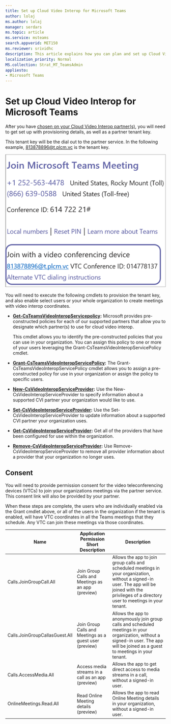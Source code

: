 ```yaml
---
title: Set up Cloud Video Interop for Microsoft Teams
author: lolaj
ms.author: lolaj
manager: serdars
ms.topic: article
ms.service: msteams
search.appverid: MET150
ms.reviewer: srividhc
description: This article explains how you can plan and set up Cloud Video Interop for users in your organization. 
localization_priority: Normal
MS.collection: Strat_MT_TeamsAdmin
appliesto: 
- Microsoft Teams
---
```


# Set up Cloud Video Interop for Microsoft Teams

After you have [chosen on your Cloud Video Interop partner(s)](cloud-video-interop.md), you will need to get set up with provisioning details, as well as a partner tenant key. 
 
This tenant key will be the dial out to the partner service. In the following example, 813878896@t.plcm.vc is the tenant key. 

![Tenant key example](media/tenant-key-example.png) 

You will need to execute the following cmdlets to provision the tenant key, and also enable select users or your whole organization to create meetings with video interop coordinates.
 
- **[Get-CsTeamsVideoInteropServicepolicy](https://docs.microsoft.com/en-us/powershell/module/skype/get-csteamsvideointeropservicepolicy):** 
Microsoft provides pre-constructed policies for each of our supported partners that allow you to designate which partner(s) to use for cloud video interop.

    This cmdlet allows you to identify the pre-constructed policies that you can use in your organization. You can assign this policy to one or more of your users leveraging the Grant-CsTeamsVideoInteropServicePolicy cmdlet.
 
- **[Grant-CsTeamsVideoInteropServicePolicy](https://docs.microsoft.com/en-us/powershell/module/skype/grant-csteamsvideointeropservicepolicy):**
The Grant-CsTeamsVideoInteropServicePolicy cmdlet allows you to assign a pre-constructed policy for use in your organization or assign the policy to specific users.
 
- **[New-CsVideoInteropServiceProvider](https://docs.microsoft.com/en-us/powershell/module/skype/new-csvideointeropserviceprovider):**
Use the New-CsVideoInteropServiceProvider to specify information about a supported CVI partner your organization would like to use.
 
- **[Set-CsVideoInteropServiceProvider](https://docs.microsoft.com/en-us/powershell/module/skype/set-csvideointeropserviceprovider):**
Use the Set-CsVideoInteropServiceProvider to update information about a supported CVI partner your organization uses.
 
- **[Get-CsVideoInteropServiceProvider](https://docs.microsoft.com/en-us/powershell/module/skype/get-csvideointeropserviceprovider):**
Get all of the providers that have been configured for use within the organization.
 
- **[Remove-CsVideoInteropServiceProvider](https://docs.microsoft.com/en-us/powershell/module/skype/remove-csvideointeropserviceprovider):**
Use Remove-CsVideoInteropServiceProvider to remove all provider information about a provider that your organization no longer uses.  
 
## Consent

You will need to provide permission consent for the video teleconferencing devices (VTCs) to join your organizations meetings via the partner service. This consent link will also be provided by your partner.  
 
When these steps are complete, the users who are individually enabled via the Grant cmdlet above, or all of the users in the organization if the tenant is enabled, will have VTC coordinates in all the Teams meetings that they schedule. Any VTC can join these meetings via those coordinates.


|Name|Application Permission Short Description| Description|
|--|--|---|
|Calls.JoinGroupCall.All|Join Group Calls and Meetings as an app (preview)|Allows the app to join group calls and scheduled meetings in your organization, without a signed-in user.  The app will be joined with the privileges of a directory user to meetings in your tenant.|
|Calls.JoinGroupCallasGuest.All|Join Group Calls and Meetings as a guest user (preview)|Allows the app to anonymously join group calls and scheduled meetings in your organization, without a signed-in user.  The app will be joined as a guest to meetings in your tenant.|
|Calls.AccessMedia.All|Access media streams in a call as an app (preview)|Allows the app to get direct access to media streams in a call, without a signed-in user.|
|OnlineMeetings.Read.All|Read Online Meeting details (preview)|Allows the app to read Online Meeting details in your organization, without a signed-in user.|
